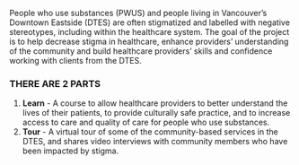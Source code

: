 People who use substances (PWUS) and people living in Vancouver’s Downtown Eastside (DTES) are often stigmatized and labelled with negative stereotypes, including within the healthcare system. The goal of the project is to help decrease stigma in healthcare, enhance providers’ understanding of the community and build healthcare providers’ skills and confidence working with clients from the DTES.

### THERE ARE 2 PARTS
1. **Learn** - A course to allow healthcare providers to better understand the lives of their patients, to provide culturally safe practice, and to increase access to care and quality of care for people who use substances.
2. **Tour** - A virtual tour of some of the community-based services in the DTES, and shares video interviews with community members who have been impacted by stigma.